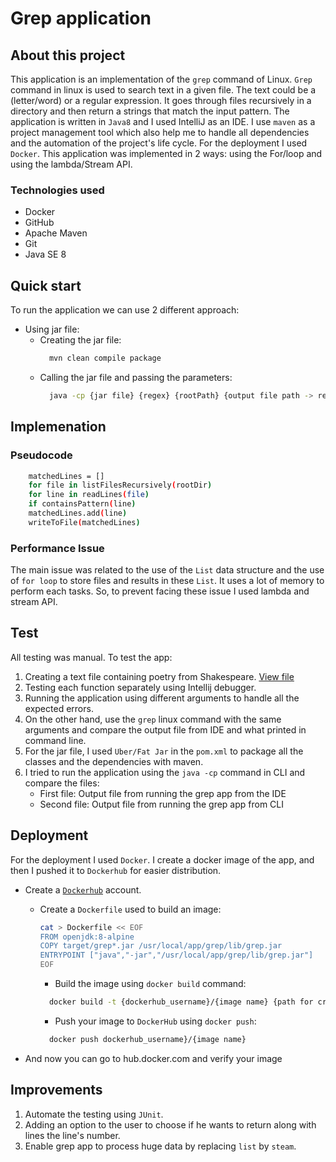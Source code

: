 # Grep application

## About this project
This application is an implementation of the `grep` command of Linux. `Grep` command in linux is used to search text in a given file. The text could be a (letter/word) or a regular expression. It goes through files recursively in a directory and then return a strings that match the input pattern.
The application is written in `Java8` and I used IntelliJ as an IDE. I use `maven` as a project management tool which also help me to handle all dependencies and the automation of the project's life cycle. For the deployment I used `Docker`. This application was implemented in 2 ways: using the For/loop and using the lambda/Stream API.

### Technologies used
* Docker
* GitHub
* Apache Maven
* Git
* Java SE 8

## Quick start
To run the application we can use 2 different approach:
* Using jar file:
  * Creating the jar file:
    ```bash
      mvn clean compile package
    ```
  * Calling the jar file and passing the parameters:
    ```bash
      java -cp {jar file} {regex} {rootPath} {output file path -> result}
    ```

## Implemenation
### Pseudocode
```bash
    matchedLines = []  
    for file in listFilesRecursively(rootDir)  
    for line in readLines(file)  
    if containsPattern(line)  
    matchedLines.add(line)
    writeToFile(matchedLines)
```

### Performance Issue
The main issue was related to the use of the `List` data structure and the use of `for loop` to store files and results in these `List`. 
It uses a lot of memory to perform each tasks. So, to prevent facing these issue I used lambda and stream API.

## Test
All testing was manual. To test the app:
  1. Creating a text file containing poetry from Shakespeare. [View file](core_java/grep/data/txt/shakespeare.txt)
  2. Testing each function separately using Intellij debugger.
  3. Running the application using different arguments to handle all the expected errors.
  4. On the other hand, use the `grep` linux command with the same arguments and compare the output file from IDE and what printed in command line.
  5. For the jar file, I used `Uber/Fat Jar` in the `pom.xml` to package all the classes and the dependencies with maven.
  6. I tried to run the application using the `java -cp` command in CLI and compare the files:
     * First file: Output file from running the grep app from the IDE
     * Second file: Output file from running the grep app from CLI

## Deployment
For the deployment I used `Docker`. I create a docker image of the app, and then I pushed it to `Dockerhub` for easier distribution.
* Create a [`Dockerhub`](https://hub.docker.com/) account.
  * Create a `Dockerfile` used to build an image:
      ```bash
      cat > Dockerfile << EOF
      FROM openjdk:8-alpine
      COPY target/grep*.jar /usr/local/app/grep/lib/grep.jar
      ENTRYPOINT ["java","-jar","/usr/local/app/grep/lib/grep.jar"]
      EOF
    ```
    * Build the image using `docker build` command:
    ```bash
      docker build -t {dockerhub_username}/{image name} {path for creation}
    ```
    * Push your image to `DockerHub` using `docker push`:
    ```bash
      docker push dockerhub_username}/{image name}
    ```
    
* And now you can go to hub.docker.com and verify your image

## Improvements
1. Automate the testing using `JUnit`.
2. Adding an option to the user to choose if he wants to return along with lines the line's number.
3. Enable grep app to process huge data by replacing `list` by `steam`.